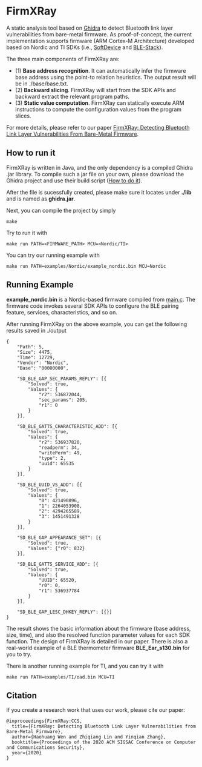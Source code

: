 # FirmXRay

A static analysis tool based on [Ghidra](https://ghidra-sre.org/) to detect Bluetooth link layer vulnerabilities from bare-metal firmware.
As proof-of-concept, the current implementation supports firmware (ARM Cortex-M Architecture) developed based on Nordic and TI SDKs (i.e., [SoftDevice](https://infocenter.nordicsemi.com/topic/struct_nrf52/struct/nrf52_softdevices.html?cp=4_5) and [BLE-Stack](https://www.ti.com/tool/BLE-STACK)).

The three main components of FirmXRay are:
 - (1) **Base address recognition**. It can automatically infer the firmware base address using the point-to relation heuristics. The output result will be in ./base/base.txt.
 - (2) **Backward slicing**. FirmXRay will start from the SDK APIs and backward extract the relevant program paths.
 - (3) **Static value computation**. FirmXRay can statically execute ARM instructions to compute the configuration values from the program slices.

For more details, please refer to our paper [FirmXRay: Detecting Bluetooth Link Layer Vulnerabilities From Bare-Metal Firmware](http://web.cse.ohio-state.edu/~wen.423/papers/ccs20_FirmXRay).

## How to run it

FirmXRay is written in Java, and the only dependency is a compiled Ghidra .jar library. To compile such a jar file on your own, please download the Ghidra project and use their build script ([How to do it](https://ghidra-sre.org/InstallationGuide.html#RunJar)).

After the file is sucessfully created, please make sure it locates under **./lib** and is named as **ghidra.jar**.

Next, you can compile the project by simply

```
make
```

Try to run it with

```
make run PATH=<FIRMWARE_PATH> MCU=<Nordic/TI>
```

You can try our running example with

```
make run PATH=examples/Nordic/example_nordic.bin MCU=Nordic
```


## Running Example 

**example_nordic.bin** is a Nordic-based firmware compiled from [main.c](https://github.com/OSUSecLab/FirmXRay/blob/master/examples/Nordic/main.c).
The firmware code invokes several SDK APIs to configure the BLE pairing feature, services, characteristics, and so on.

After running FirmXRay on the above example, you can get the following results saved in ./output

```
{
    "Path": 5,
    "Size": 4475,
    "Time": 12729,
    "Vendor": "Nordic",
    "Base": "00000000",

    "SD_BLE_GAP_SEC_PARAMS_REPLY": [{
        "Solved": true,
        "Values": {
            "r2": 536872044,
            "sec_params": 205,
            "r1": 0
        }
    }],

    "SD_BLE_GATTS_CHARACTERISTIC_ADD": [{
        "Solved": true,
        "Values": {
            "r2": 536937820,
            "readperm": 34,
            "writePerm": 49,
            "type": 2,
            "uuid": 65535
        }
    }],

    "SD_BLE_UUID_VS_ADD": [{
        "Solved": true,
        "Values": {
            "0": 421490896,
            "1": 2264053908,
            "2": 4294265589,
            "3": 1451491328
        }
    }],

    "SD_BLE_GAP_APPEARANCE_SET": [{
        "Solved": true,
        "Values": {"r0": 832}
    }],

    "SD_BLE_GATTS_SERVICE_ADD": [{
        "Solved": true,
        "Values": {
            "UUID": 65520,
            "r0": 0,
            "r1": 536937784
        }
    }],

    "SD_BLE_GAP_LESC_DHKEY_REPLY": [{}]
}
```
The result shows the basic information about the firmware (base address, size, time), and also the resolved function parameter values for each SDK function.
The design of FirmXRay is detailed in our paper. There is also a real-world example of a BLE thermometer firmware 
**BLE_Ear_s130.bin** for you to try.

There is another running example for TI, and you can try it with

```
make run PATH=examples/TI/oad.bin MCU=TI
```

## Citation

If you create a research work that uses our work, please cite our paper:

```
@inproceedings{FirmXRay:CCS,
  title={FirmXRay: Detecting Bluetooth Link Layer Vulnerabilities from Bare-Metal Firmware},
  author={Haohuang Wen and Zhiqiang Lin and Yinqian Zhang},
  booktitle={Proceedings of the 2020 ACM SIGSAC Conference on Computer and Communications Security},
  year={2020}
}
```

